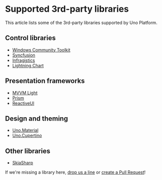 # Supported 3rd-party libraries

This article lists some of the 3rd-party libraries supported by Uno Platform.

## Control libraries

* [Windows Community Toolkit](uno-community-toolkit.md)
* [Syncfusion](https://github.com/syncfusion/Uno.SfChart)
* [Infragistics](https://www.infragistics.com/products/uno-platform)
* [Lightning Chart](https://platform.uno/blog/lightningchart-introduces-uno-platform-support/)

## Presentation frameworks

* [MVVM Light](https://github.com/unoplatform/uno.mvvmlight)
* [Prism](https://prismlibrary.com/)
* [ReactiveUI](https://www.reactiveui.net/)

## Design and theming

* [Uno.Material](features/uno-material.md)
* [Uno.Cupertino](features/uno-cupertino.md)

## Other libraries

* [SkiaSharp](https://www.nuget.org/packages/SkiaSharp.Views.Uno)

If we're missing a library here, [drop us a line](https://github.com/unoplatform/uno/issues/new/choose) or [create a Pull Request](https://github.com/unoplatform/uno/blob/master/doc/articles/supported-libraries.md)!

